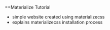 ==Materialize Tutorial
- simple website created using materializecss
- explains materializecss installation process
